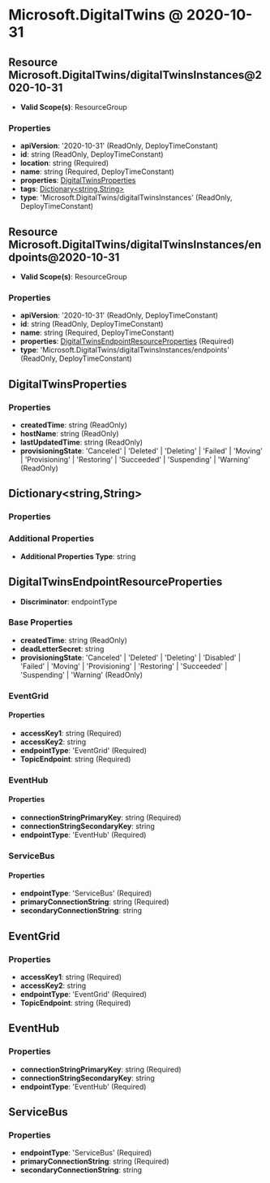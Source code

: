 # Microsoft.DigitalTwins @ 2020-10-31

## Resource Microsoft.DigitalTwins/digitalTwinsInstances@2020-10-31
* **Valid Scope(s)**: ResourceGroup
### Properties
* **apiVersion**: '2020-10-31' (ReadOnly, DeployTimeConstant)
* **id**: string (ReadOnly, DeployTimeConstant)
* **location**: string (Required)
* **name**: string (Required, DeployTimeConstant)
* **properties**: [DigitalTwinsProperties](#digitaltwinsproperties)
* **tags**: [Dictionary<string,String>](#dictionarystringstring)
* **type**: 'Microsoft.DigitalTwins/digitalTwinsInstances' (ReadOnly, DeployTimeConstant)

## Resource Microsoft.DigitalTwins/digitalTwinsInstances/endpoints@2020-10-31
* **Valid Scope(s)**: ResourceGroup
### Properties
* **apiVersion**: '2020-10-31' (ReadOnly, DeployTimeConstant)
* **id**: string (ReadOnly, DeployTimeConstant)
* **name**: string (Required, DeployTimeConstant)
* **properties**: [DigitalTwinsEndpointResourceProperties](#digitaltwinsendpointresourceproperties) (Required)
* **type**: 'Microsoft.DigitalTwins/digitalTwinsInstances/endpoints' (ReadOnly, DeployTimeConstant)

## DigitalTwinsProperties
### Properties
* **createdTime**: string (ReadOnly)
* **hostName**: string (ReadOnly)
* **lastUpdatedTime**: string (ReadOnly)
* **provisioningState**: 'Canceled' | 'Deleted' | 'Deleting' | 'Failed' | 'Moving' | 'Provisioning' | 'Restoring' | 'Succeeded' | 'Suspending' | 'Warning' (ReadOnly)

## Dictionary<string,String>
### Properties
### Additional Properties
* **Additional Properties Type**: string

## DigitalTwinsEndpointResourceProperties
* **Discriminator**: endpointType
### Base Properties
* **createdTime**: string (ReadOnly)
* **deadLetterSecret**: string
* **provisioningState**: 'Canceled' | 'Deleted' | 'Deleting' | 'Disabled' | 'Failed' | 'Moving' | 'Provisioning' | 'Restoring' | 'Succeeded' | 'Suspending' | 'Warning' (ReadOnly)
### EventGrid
#### Properties
* **accessKey1**: string (Required)
* **accessKey2**: string
* **endpointType**: 'EventGrid' (Required)
* **TopicEndpoint**: string (Required)

### EventHub
#### Properties
* **connectionStringPrimaryKey**: string (Required)
* **connectionStringSecondaryKey**: string
* **endpointType**: 'EventHub' (Required)

### ServiceBus
#### Properties
* **endpointType**: 'ServiceBus' (Required)
* **primaryConnectionString**: string (Required)
* **secondaryConnectionString**: string


## EventGrid
### Properties
* **accessKey1**: string (Required)
* **accessKey2**: string
* **endpointType**: 'EventGrid' (Required)
* **TopicEndpoint**: string (Required)

## EventHub
### Properties
* **connectionStringPrimaryKey**: string (Required)
* **connectionStringSecondaryKey**: string
* **endpointType**: 'EventHub' (Required)

## ServiceBus
### Properties
* **endpointType**: 'ServiceBus' (Required)
* **primaryConnectionString**: string (Required)
* **secondaryConnectionString**: string

